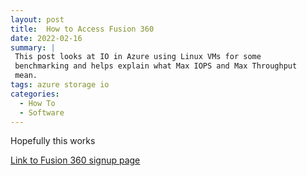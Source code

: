 ```yaml
---
layout: post
title:  How to Access Fusion 360
date: 2022-02-16    
summary: |
 This post looks at IO in Azure using Linux VMs for some
 benchmarking and helps explain what Max IOPS and Max Throughput 
 mean.
tags: azure storage io
categories:
  - How To
  - Software
---
```


Hopefully this works

<a href="https://www.autodesk.com/campaigns/education/fusion-360"> Link to Fusion 360 signup page </a>
